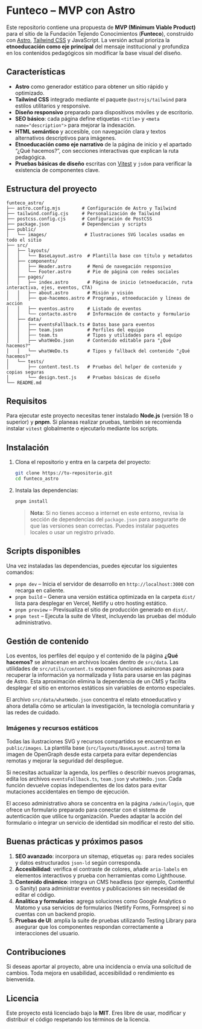 # Funteco – MVP con Astro

Este repositorio contiene una propuesta de **MVP (Minimum Viable Product)** para el sitio de la Fundación Tejiendo Conocimientos (**Funteco**), construido con [Astro](https://astro.build/), [Tailwind CSS](https://tailwindcss.com/) y JavaScript. La versión actual prioriza la **etnoeducación como eje principal** del mensaje institucional y profundiza en los contenidos pedagógicos sin modificar la base visual del diseño.

## Características

- **Astro** como generador estático para obtener un sitio rápido y optimizado.
- **Tailwind CSS** integrado mediante el paquete `@astrojs/tailwind` para estilos utilitarios y responsive.
- **Diseño responsivo** preparado para dispositivos móviles y de escritorio.
- **SEO básico**: cada página define etiquetas `<title>` y `<meta name="description">` para mejorar la indexación.
- **HTML semántico** y accesible, con navegación clara y textos alternativos descriptivos para imágenes.
- **Etnoeducación como eje narrativo** de la página de inicio y el apartado “¿Qué hacemos?”, con secciones interactivas que explican la ruta pedagógica.
- **Pruebas básicas de diseño** escritas con [Vitest](https://vitest.dev/) y `jsdom` para verificar la existencia de componentes clave.

## Estructura del proyecto

```
funteco_astro/
├── astro.config.mjs        # Configuración de Astro y Tailwind
├── tailwind.config.cjs     # Personalización de Tailwind
├── postcss.config.cjs      # Configuración de PostCSS
├── package.json            # Dependencias y scripts
├── public/
│   └── images/              # Ilustraciones SVG locales usadas en todo el sitio
├── src/
│   ├── layouts/
│   │   └── BaseLayout.astro  # Plantilla base con título y metadatos
│   ├── components/
│   │   ├── Header.astro      # Menú de navegación responsivo
│   │   └── Footer.astro      # Pie de página con redes sociales
│   ├── pages/
│   │   ├── index.astro       # Página de inicio (etnoeducación, ruta interactiva, ejes, eventos, CTA)
│   │   ├── about.astro       # Misión y visión
│   │   ├── que-hacemos.astro # Programas, etnoeducación y líneas de acción
│   │   ├── eventos.astro     # Listado de eventos
│   │   └── contacto.astro    # Información de contacto y formulario
│   ├── data/
│   │   ├── eventsFallback.ts # Datos base para eventos
│   │   ├── team.json         # Perfiles del equipo
│   │   ├── team.ts           # Tipos y utilidades para el equipo
│   │   ├── whatWeDo.json     # Contenido editable para "¿Qué hacemos?"
│   │   └── whatWeDo.ts       # Tipos y fallback del contenido "¿Qué hacemos?"
│   └── tests/
│       ├── content.test.ts   # Pruebas del helper de contenido y copias seguras
│       └── design.test.js    # Pruebas básicas de diseño
└── README.md
```

## Requisitos

Para ejecutar este proyecto necesitas tener instalado **Node.js** (versión 18 o superior) y **pnpm**. Si planeas realizar pruebas, también se recomienda instalar `vitest` globalmente o ejecutarlo mediante los scripts.

## Instalación

1. Clona el repositorio y entra en la carpeta del proyecto:

   ```bash
   git clone https://tu-repositorio.git
   cd funteco_astro
   ```

2. Instala las dependencias:

   ```bash
   pnpm install
   ```

   > **Nota:** Si no tienes acceso a internet en este entorno, revisa la sección de dependencias del `package.json` para asegurarte de que las versiones sean correctas. Puedes instalar paquetes locales o usar un registro privado.

## Scripts disponibles

Una vez instaladas las dependencias, puedes ejecutar los siguientes comandos:

- `pnpm dev` – Inicia el servidor de desarrollo en `http://localhost:3000` con recarga en caliente.
- `pnpm build` – Genera una versión estática optimizada en la carpeta `dist/` lista para desplegar en Vercel, Netlify u otro hosting estático.
- `pnpm preview` – Previsualiza el sitio de producción generado en `dist/`.
- `pnpm test` – Ejecuta la suite de Vitest, incluyendo las pruebas del módulo administrativo.

## Gestión de contenido

Los eventos, los perfiles del equipo y el contenido de la página **¿Qué hacemos?** se almacenan en archivos locales dentro de `src/data`. Las utilidades de `src/utils/content.ts` exponen funciones asíncronas para recuperar la información ya normalizada y lista para usarse en las páginas de Astro. Esta aproximación elimina la dependencia de un CMS y facilita desplegar el sitio en entornos estáticos sin variables de entorno especiales.

El archivo `src/data/whatWeDo.json` concentra el relato etnoeducativo y ahora detalla cómo se articulan la investigación, la tecnología comunitaria y las redes de cuidado.

### Imágenes y recursos estáticos

Todas las ilustraciones SVG y recursos compartidos se encuentran en `public/images`. La plantilla base (`src/layouts/BaseLayout.astro`) toma la imagen de OpenGraph desde esta carpeta para evitar dependencias remotas y mejorar la seguridad del despliegue.

Si necesitas actualizar la agenda, los perfiles o describir nuevos programas, edita los archivos `eventsFallback.ts`, `team.json` y `whatWeDo.json`. Cada función devuelve copias independientes de los datos para evitar mutaciones accidentales en tiempo de ejecución.

El acceso administrativo ahora se concentra en la página `/admin/login`, que ofrece un formulario preparado para conectar con el sistema de autenticación que utilice tu organización. Puedes adaptar la acción del formulario o integrar un servicio de identidad sin modificar el resto del sitio.

## Buenas prácticas y próximos pasos

1. **SEO avanzado**: incorpora un sitemap, etiquetas `og:` para redes sociales y datos estructurados `json‑ld` según corresponda.
2. **Accesibilidad**: verifica el contraste de colores, añade `aria-labels` en elementos interactivos y prueba con herramientas como Lighthouse.
3. **Contenido dinámico**: integra un CMS headless (por ejemplo, Contentful o Sanity) para administrar eventos y publicaciones sin necesidad de editar el código.
4. **Analítica y formularios**: agrega soluciones como Google Analytics o Matomo y usa servicios de formularios (Netlify Forms, Formspree) si no cuentas con un backend propio.
5. **Pruebas de UI**: amplía la suite de pruebas utilizando Testing Library para asegurar que los componentes respondan correctamente a interacciones del usuario.

## Contribuciones

Si deseas aportar al proyecto, abre una incidencia o envía una solicitud de cambios. Toda mejora en usabilidad, accesibilidad o rendimiento es bienvenida.

## Licencia

Este proyecto está licenciado bajo la **MIT**. Eres libre de usar, modificar y distribuir el código respetando los términos de la licencia.